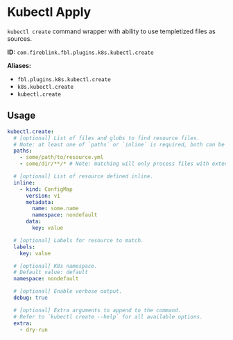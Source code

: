 # Kubectl Apply

`kubectl create` command wrapper with ability to use templetized files as sources.

**ID:** `com.fireblink.fbl.plugins.k8s.kubectl.create`

**Aliases:**

- `fbl.plugins.k8s.kubectl.create`
- `k8s.kubectl.create`
- `kubectl.create`

## Usage

```yaml
kubectl.create:
  # [optional] List of files and globs to find resource files.
  # Note: at least one of `paths` or `inline` is required, both can be presented at same time
  paths:
    - some/path/to/resource.yml
    - some/dir/**/* # Note: matching will only process files with extension: `.json`, '.yml` and `.yaml`

  # [optional] List of resource defined inline.
  inline:
    - kind: ConfigMap
      version: v1
      metadata:
        name: some.name
        namespace: nondefault
      data:
        key: value

  # [optional] Labels for resource to match.
  labels:
    key: value

  # [optional] K8s namespace.
  # Default value: default
  namespace: nondefault

  # [optional] Enable verbose output.
  debug: true

  # [optional] Extra arguments to append to the command.
  # Refer to `kubectl create --help` for all available options.
  extra:
    - dry-run
```
